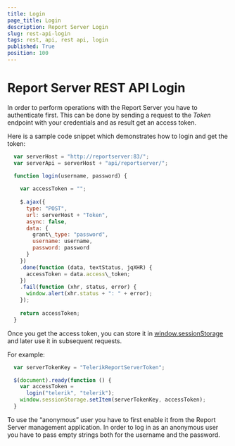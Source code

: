 ```yaml
---
title: Login
page_title: Login
description: Report Server Login
slug: rest-api-login
tags: rest, api, rest api, login
published: True
position: 100
---
```


# Report Server REST API Login

In order to perform operations with the Report Server you have to authenticate first. This can be done by sending a request to the *Token* endpoint with your credentials and as result get an access token. 

Here is a sample code snippet which demonstrates how to login and get the token:

```javascript
  var serverHost = "http://reportserver:83/";
  var serverApi = serverHost + "api/reportserver/";

  function login(username, password) {
  
    var accessToken = "";
  
    $.ajax({
      type: "POST",
      url: serverHost + "Token",
      async: false,
      data: {
        grant\_type: "password",
        username: username,
        password: password
      }
    })
    .done(function (data, textStatus, jqXHR) {
      accessToken = data.access\_token;
    })
    .fail(function (xhr, status, error) {
      window.alert(xhr.status + ": " + error);
    });
    
    return accessToken;
  }
```

Once you get the access token, you can store it in [window.sessionStorage](https://developer.mozilla.org/en-US/docs/Web/API/Window/sessionStorage) and later use it in subsequent requests.

For example:

```javascript
  var serverTokenKey = "TelerikReportServerToken";

  $(document).ready(function () {
    var accessToken =
      login("telerik", "telerik");
    window.sessionStorage.setItem(serverTokenKey, accessToken);
  }
``` 

To use the “anonymous” user you have to first enable it from the Report Server management application. 
In order to log in as an anonymous user you have to pass empty strings both for the username and the password.
